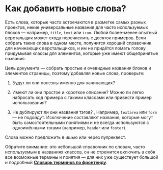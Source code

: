 # Как добавить новые слова?

Есть слова, которые часто встречаются в разметке самых разных проектов, 
некие универсальные названия для часто используемых блоков — например, `title`, `text` 
или `icon`. Любой более-менее опытный верстальщик может сходу перечислить с десяток примеров. 
Если собрать такие слова в одном месте, получится хороший справочник 
для начинающих верстальщиков, и им не придётся ломать голову придумывая
классы для элементов, которые уже имеют общепринятые названия.

Цель документа — собрать простые и очевидные названия блоков и элементов страницы, поэтому 
добавляя новые слова, проверьте:

1. Будут ли они полезны именно для начинающих?

2. Имеют ли они простое и короткое описание? Можно ли легко набросать код 
   примера с такими классами или привести пример использования? 

3. Не дублируют ли они названия тэгов? , Например, `textarea` или `form` — не подойдут.
   Исключение составляют названия, которые могут быть самостоятельными понятиями 
   и не всегда используются с одноимёнными тэгами (например, `header` или `footer`).
   
Слова можно предложить в ишью или через пулреквест.

Обратите внимание: это небольшой справочник по словам, часто используемым в названиях классов, он не стремится включить в себя все возможные термины и понятия — для них уже существует большой и подробный **[Словарь терминов по фронтенду](https://github.com/web-standards-ru/dictionary)**.
   


